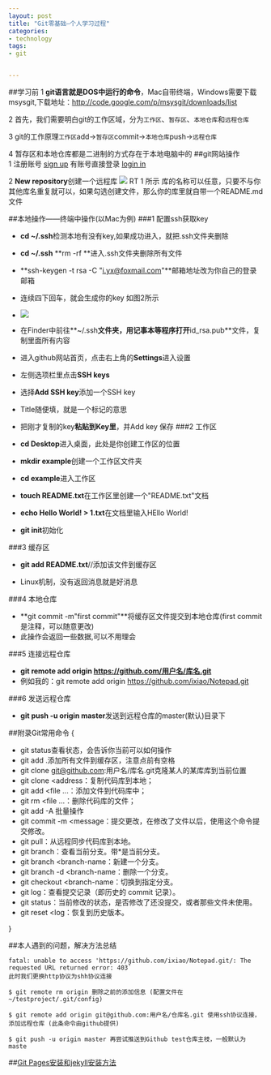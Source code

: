 ```yaml
---
layout: post
title: "Git零基础—个人学习过程"
categories:
- technology
tags:
- git


---
```



##学习前
1	**git语言就是DOS中运行的命令**，Mac自带终端，Windows需要下载msysgit,下载地址：<http://code.google.com/p/msysgit/downloads/list>

2	首先，我们需要明白git的工作区域，分为`工作区`、`暂存区`、`本地仓库`和`远程仓库`

3	git的工作原理`工作区`add→`暂存区`commit→`本地仓库`push→`远程仓库`

4	暂存区和本地仓库都是二进制的方式存在于本地电脑中的
##git网站操作	
1	注册账号
[sign up](https://github.com/join?return_to=%2Fjoin)
 有账号直接登录 [login in](https://github.com/login)

2	**New repository**创建一个远程库
![](http://ww3.sinaimg.cn/mw690/ae1f5766jw1ekb7wdau1qj20lt0f075w.jpg)
RT 1 所示 库的名称可以任意，只要不与你其他库名重复就可以，如果勾选创建文件，那么你的库里就自带一个README.md 文件

##本地操作——终端中操作(以Mac为例)
###1	配置ssh获取key

*	**cd ~/.ssh**检测本地有没有key,如果成功进入，就把.ssh文件夹删除

*	 **cd ~/.ssh**   **rm -rf **进入.ssh文件夹删除所有文件
*	**ssh-keygen -t rsa -C "i.yx@foxmail.com"**邮箱地址改为你自己的登录邮箱
*	连续四下回车，就会生成你的key 如图2所示
*	![](http://ww1.sinaimg.cn/mw690/ae1f5766jw1ekb7xbiz55j20g40emgmy.jpg)
*	在Finder中前往**~/.ssh**文件夹，用记事本等程序打开**id_rsa.pub**文件，复制里面所有内容
*	进入github网站首页，点击右上角的**Settings**进入设置
*	左侧选项栏里点击**SSH keys**
*	选择**Add SSH key**添加一个SSH key
*	Title随便填，就是一个标记的意思
*	把刚才复制的key**粘贴到Key里**，并Add key 保存
###2	工作区

*	**cd Desktop**进入桌面，此处是你创建工作区的位置
*	**mkdir example**创建一个工作区文件夹
*	**cd example**进入工作区
*	**touch README.txt**在工作区里创建一个"README.txt"文档
*	**echo Hello World! > 1.txt**在文档里输入HEllo World!
*	**git init**初始化

###3	缓存区

*	**git add README.txt**//添加该文件到缓存区

*	Linux机制，没有返回消息就是好消息

###4	本地仓库

*	**git commit -m"first commit"**将缓存区文件提交到本地仓库(first commit 是注释，可以随意更改)
*	此操作会返回一些数据,可以不用理会

###5	连接远程仓库

*	**git remote add origin https://github.com/用户名/库名.git**
*	例如我的：git remote add origin https://github.com/ixiao/Notepad.git

###6	发送远程仓库
*	**git push -u origin master**发送到远程仓库的master(默认)目录下

##附录Git常用命令
{

*	git status查看状态，会告诉你当前可以如何操作
*	git add .添加所有文件到缓存区，注意点前有空格
*	git clone git@github.com:用户名/库名.git克隆某人的某库库到当前位置
*	git clone <address：复制代码库到本地；
*	git add <file ...：添加文件到代码库中；
*	git rm <file ...：删除代码库的文件；
*	git add -A 批量操作
*	git commit -m <message：提交更改，在修改了文件以后，使用这个命令提交修改。
*	git pull：从远程同步代码库到本地。
*	git branch：查看当前分支。带*是当前分支。
*	git branch <branch-name：新建一个分支。
*	git branch -d <branch-name：删除一个分支。
*	git checkout <branch-name：切换到指定分支。
*	git log：查看提交记录（即历史的 commit 记录）。
*	git status：当前修改的状态，是否修改了还没提交，或者那些文件未使用。
*	git reset <log：恢复到历史版本。

}


##本人遇到的问题，解决方法总结
```
fatal: unable to access 'https://github.com/ixiao/Notepad.git/: The requested URL returned error: 403`
此时我们更换http协议为shh协议连接

$ git remote rm origin 删除之前的添加信息 (配置文件在 ~/testproject/.git/config)
 
$ git remote add origin git@github.com:用户名/仓库名.git 使用ssh协议连接，添加远程仓库 (此条命令由github提供) 

$ git push -u origin master 再尝试推送到Github test仓库主枝，一般默认为 maste

```
##[Git Pages安装和jekyll安装方法](http://beiyuu.com/github-pages/)